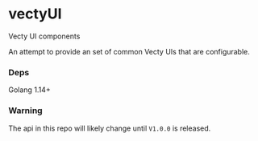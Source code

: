 # vectyUI
Vecty UI components

An attempt to provide an set of common Vecty UIs that are configurable. 


### Deps
Golang 1.14+

### Warning
The api in this repo will likely change until `V1.0.0` is released.
